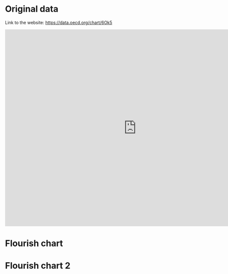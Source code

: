 
# Original data
Link to the website: https://data.oecd.org/chart/6Ok5

<iframe src="https://data.oecd.org/chart/6OjS" width="860" height="645" style="border: 0" mozallowfullscreen="true" webkitallowfullscreen="true" allowfullscreen="true"><a href="https://data.oecd.org/chart/6OjS" target="_blank">OECD Chart: General government debt, Total, % of GDP, Annual, 2020</a></iframe>

# Flourish chart
<div class="flourish-embed flourish-chart" data-src="visualisation/11161715"><script src="https://public.flourish.studio/resources/embed.js"></script></div>

# Flourish chart 2
<div class="flourish-embed flourish-scatter" data-src="visualisation/11161998"><script src="https://public.flourish.studio/resources/embed.js"></script></div>
